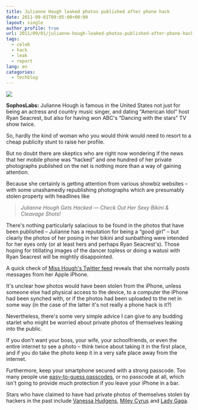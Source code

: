 ```yaml
---
title: Julianne Hough leaked photos published after phone hack
date: 2011-09-01T09:05:00+00:00
layout: single
author_profile: true
url: 2011/09/01/julianne-hough-leaked-photos-published-after-phone-hack/
tags:
  - celeb
  - hack
  - leak
  - report
lang: en
categories: 
  - techblog
---
```

[![](http://2.bp.blogspot.com/-_MI9uGtPR2A/Tl9DXbTX_0I/AAAAAAAAEAg/Hm3jseDnWf0/s320/julianne-hough-5.jpg)](http://2.bp.blogspot.com/-_MI9uGtPR2A/Tl9DXbTX_0I/AAAAAAAAEAg/Hm3jseDnWf0/s1600/julianne-hough-5.jpg)

**SophosLabs:** Julianne Hough is famous in the United States not just for being an actress and country music singer, and dating “American Idol” host Ryan Seacrest, but also for having won ABC's “Dancing with the stars” TV show twice.

So, hardly the kind of woman who you would think would need to resort to a cheap publicity stunt to raise her profile.

But no doubt there are skeptics who are right now wondering if the news that her mobile phone was “hacked” and one hundred of her private photographs published on the net is nothing more than a way of gaining attention.

Because she certainly is getting attention from various showbiz websites – with some unashamedly republishing photographs which are presumably stolen property with headlines like

> _Julianne Hough Gets Hacked — Check Out Her Sexy Bikini & Cleavage Shots!_

There's nothing particularly salacious to be found in the photos that have been published – Julianne has a reputation for being a “good girl” – but clearly the photos of her posing in her bikini and sunbathing were intended for her eyes only (or at least hers and perhaps Ryan Seacrest's). Those hoping for titillating images of the dancer topless or doing a watusi with Ryan Seacrest will be mightily disappointed.

A quick check of [Miss Hough's Twitter feed](http://twitter.com/#!/JULIANNEHOUGH) reveals that she normally posts messages from her Apple iPhone.

It's unclear how photos would have been stolen from the iPhone, unless someone else had physical access to the device, to a computer the iPhone had been synched with, or if the photos had been uploaded to the net in some way (in the case of the latter it's not really a phone hack is it?)

Nevertheless, there's some very simple advice I can give to any budding starlet who might be worried about private photos of themselves leaking into the public.

If you don't want your boss, your wife, your schoolfriends, or even the entire internet to see a photo – think twice about taking it in the first place, and if you do take the photo keep it in a very safe place away from the internet.

Furthermore, keep your smartphone secured with a strong passcode. Too many people use [easy-to-guess passcodes](http://nakedsecurity.sophos.com/2011/06/14/the-top-10-passcodes-you-should-never-use-on-your-iphone/), or no passcode at all, which isn't going to provide much protection if you leave your iPhone in a bar.

Stars who have claimed to have had private photos of themselves stolen by hackers in the past include [Vanessa Hudgens](http://nakedsecurity.sophos.com/2011/03/17/vanessa-hudgens-fbi-nude-photo-hack/), [Miley Cyrus](http://nakedsecurity.sophos.com/2008/10/21/miley-cyrus-hacker-gets-a-visit-from-the-fbi/) and [Lady Gaga](http://nakedsecurity.sophos.com/2010/12/02/hackers-break-into-lady-gagas-computer/).
